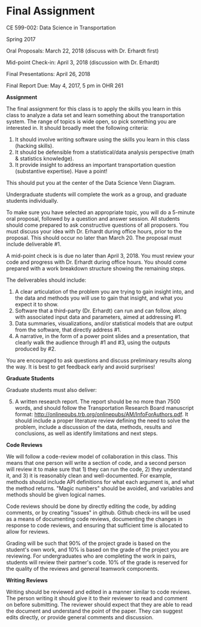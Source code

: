 # Final Assignment

CE 599-002: Data Science in Transportation

Spring 2017

Oral Proposals:  March 22, 2018 (discuss with Dr. Erhardt first)

Mid-point Check-in: April 3, 2018 (discussion with Dr. Erhardt)

Final Presentations: April 26, 2018

Final Report Due: May 4, 2017, 5 pm in OHR 261

**Assignment**

The final assignment for this class is to apply the skills you learn in this class to analyze a data set and learn something about the transportation system.  The range of topics is wide open, so pick something you are interested in.  It should broadly meet the following criteria: 

1. It should involve writing software using the skills you learn in this class (hacking skills). 
2. It should be defensible from a statistical/data analysis perspective (math & statistics knowledge). 
3. It provide insight to address an important transportation question (substantive expertise). Have a point!

This should put you at the center of the Data Science Venn Diagram.  

Undergraduate students will complete the work as a group, and graduate students individually.  

To make sure you have selected an appropriate topic, you will do a 5-minute oral proposal, followed by a question and answer session.  All students should come prepared to ask constructive questions of all proposers.  You must discuss your idea with Dr. Erhardt during office hours, prior to the proposal.  This should occur no later than March 20.  The proposal must include deliverable #1.  

A mid-point check is is due no later than April 3, 2018.  You  must review your code and progress with Dr. Erhardt during office hours.  You should come prepared with a work breakdown structure showing the remaining steps.  

The deliverables should include:

1. A clear articulation of the problem you are trying to gain insight into, and the data and methods you will use to gain that insight, and what you expect it to show.    
2. Software that a third-party (Dr. Erhardt) can run and can follow, along with associated input data and parameters, aimed at addressing #1.    
3. Data summaries, visualizations, and/or statistical models that are output from the software, that directly address #1.
4. A narrative, in the form of a power point slides and a presentation, that clearly walk the audience through #1 and #3, using the outputs produced by #2.  

You are encouraged to ask questions and discuss preliminary results along the way.  It is best to get feedback early and avoid surprises!   

**Graduate Students**

Graduate students must also deliver: 

5. A written research report.  The report should be no more than 7500 words, and should follow the Transportation Research Board manuscript format: http://onlinepubs.trb.org/onlinepubs/AM/InfoForAuthors.pdf.  It should include a proper literature review defining the need to solve the problem, include a discussion of the data, methods, results and conclusions, as well as identify limitations and next steps.  

**Code Reviews**

We will follow a code-review model of collaboration in this class.  This means that one person will write a section of code, and a second person will review it to make sure that 1) they can run the code, 2) they understand it, and 3) it is reasonably clean and well-documented.  For example, methods should include API definitions for what each argument is, and what the method returns.  "Magic numbers" should be avoided, and variables and methods should be given logical names.  

Code reviews should be done by directly editing the code, by adding comments, or by creating "issues" in github.  Github check-ins will be used as a means of documenting code reviews, documenting the changes in response to code reviews, and ensuring that sufficient time is allocated to allow for reviews.  

Grading will be such that 90% of the project grade is based on the student's own work, and 10% is based on the grade of the project you are reviewing.  For undergraduates who are completing the work in pairs, students will review their partner's code.  10% of the grade is reserved for the quality of the reviews and general teamwork components.  

**Writing Reviews**

Writing should be reviewed and edited in a manner similar to code reviews. The person writing it should give it to their reviewer to read and comment on before submitting.  The reviewer should expect that they are able to read the document and understand the point of the paper.  They can suggest edits directly, or provide general comments and discussion. 
